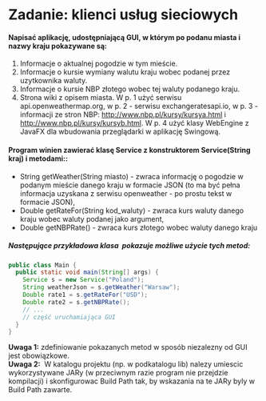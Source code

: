 # Zadanie: klienci usług sieciowych

#### Napisać aplikację, udostępniającą GUI, w którym po podanu miasta i nazwy kraju pokazywane są:
1.	Informacje o aktualnej pogodzie w tym mieście.
1.	Informacje o kursie wymiany walutu kraju wobec podanej przez uzytkownika waluty.
1.	Informacje o kursie NBP złotego wobec tej waluty podanego kraju.
1.	Strona wiki z opisem miasta.
W p. 1 użyć serwisu api.openweathermap.org, w p. 2 - serwisu exchangeratesapi.io, w p. 3 - informacji ze stron NBP: http://www.nbp.pl/kursy/kursya.html i http://www.nbp.pl/kursy/kursyb.html.
W p. 4 użyć klasy WebEngine z JavaFX dla wbudowania przeglądarki w aplikację Swingową.

#### Program winien zawierać klasę Service z konstruktorem Service(String kraj) i metodami::
* String getWeather(String miasto) - zwraca informację o pogodzie w podanym mieście danego kraju w formacie JSON (to ma być pełna informacja uzyskana z serwisu openweather - po prostu tekst w formacie JSON),
*	Double getRateFor(String kod_waluty) - zwraca kurs waluty danego kraju wobec waluty podanej jako argument,
*	Double getNBPRate() - zwraca kurs złotego wobec waluty danego kraju

##### Następujące przykładowa klasa  pokazuje możliwe użycie tych metod:
```java
public class Main {
  public static void main(String[] args) {
    Service s = new Service("Poland");
    String weatherJson = s.getWeather("Warsaw");
    Double rate1 = s.getRateFor("USD");
    Double rate2 = s.getNBPRate();
    // ...
    // część uruchamiająca GUI
  }
}
```

**Uwaga 1:** zdefiniowanie pokazanych metod w sposób niezalezny od GUI jest obowiązkowe.<br/>
**Uwaga 2:**  W katalogu projektu (np. w podkatalogu lib) nalezy umiescic wykorzystywane JARy (w przeciwnym razie program nie przejdzie kompilacji) i skonfigurowac Build Path tak, by wskazania na te JARy byly w Build Path zawarte.
